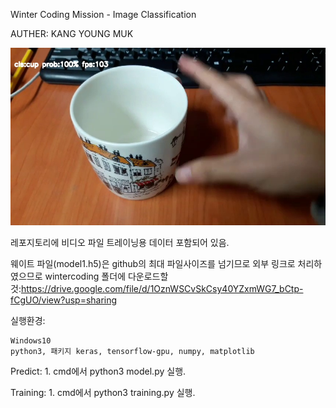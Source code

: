 Winter Coding Mission - Image Classification

AUTHER: KANG YOUNG MUK

![Alt text](/result.jpg?raw=true "Output")


레포지토리에 비디오 파일 트레이닝용 데이터 포함되어 있음.

웨이트 파일(model1.h5)은 github의 최대 파일사이즈를 넘기므로 외부 링크로 처리하였으므로 wintercoding 폴더에 다운로드할것:https://drive.google.com/file/d/1OznWSCvSkCsy40YZxmWG7_bCtp-fCgUO/view?usp=sharing



실행환경:
    
    Windows10
    python3, 패키지 keras, tensorflow-gpu, numpy, matplotlib


Predict:
    1. cmd에서 python3 model.py 실행.

Training:
    1. cmd에서 python3 training.py 실행.
